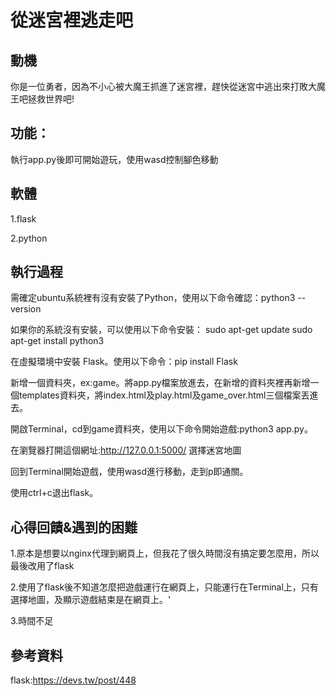 # 從迷宮裡逃走吧
## 動機
你是一位勇者，因為不小心被大魔王抓進了迷宮裡，趕快從迷宮中逃出來打敗大魔王吧拯救世界吧!
## 功能：
執行app.py後即可開始遊玩，使用wasd控制腳色移動
## 軟體
1.flask

2.python
## 執行過程
需確定ubuntu系統裡有沒有安裝了Python，使用以下命令確認：python3 --version

如果你的系統沒有安裝，可以使用以下命令安裝：
sudo apt-get update
sudo apt-get install python3

在虛擬環境中安裝 Flask。使用以下命令：pip install Flask

新增一個資料夾，ex:game。將app.py檔案放進去，在新增的資料夾裡再新增一個templates資料夾，將index.html及play.html及game_over.html三個檔案丟進去。

開啟Terminal，cd到game資料夾，使用以下命令開始遊戲:python3 app.py。

在瀏覽器打開這個網址:http://127.0.0.1:5000/     選擇迷宮地圖

回到Terminal開始遊戲，使用wasd進行移動，走到p即通關。

使用ctrl+c退出flask。
## 心得回饋&遇到的困難
1.原本是想要以nginx代理到網頁上，但我花了很久時間沒有搞定要怎麼用，所以最後改用了flask

2.使用了flask後不知道怎麼把遊戲運行在網頁上，只能運行在Terminal上，只有選擇地圖，及顯示遊戲結束是在網頁上。'

3.時間不足
## 參考資料
flask:https://devs.tw/post/448


